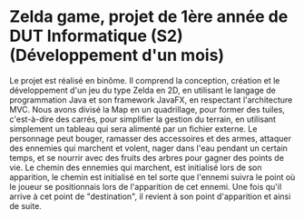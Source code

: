 # Zelda game, projet de 1ère année de DUT Informatique (S2) (Développement d'un mois)

Le projet est réalisé en binôme. Il comprend la conception, création et le développement d'un jeu du type Zelda en 2D, en utilisant le langage de programmation Java et son framework JavaFX, en respectant l'architecture MVC.
Nous avons divisé la Map en un quadrillage, pour former des tuiles, c'est-à-dire des carrés, pour simplifier la gestion du terrain, en utilisant simplement un tableau qui sera alimenté par un fichier externe.
Le personnage peut bouger, ramasser des accessoires et des armes, attaquer des ennemies qui marchent et volent, 
nager dans l'eau pendant un certain temps, et se nourrir avec des fruits des arbres pour gagner des points de vie.
Le chemin des ennemies qui marchent, est initialisé lors de son apparition,
le chemin est initialisé en tel sorte que l'ennemi suivra le point où le joueur se positionnais lors de l'apparition de cet ennemi. 
Une fois qu'il arrive à cet point de "destination", il revient à son point d'apparition et ainsi de suite.

